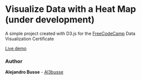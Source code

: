 # Visualize Data with a Heat Map (under development)

A simple project created with D3.js for the [FreeCodeCamp](https://www.freecodecamp.org/) Data Visualization Certificate

[Live demo](https://al3busse.github.io/d3js-Heat-Map/)

### Author

**Alejandro Busse** - [Al3busse](https://github.com/Al3busse)
